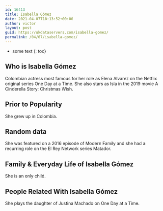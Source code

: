 ```yaml
---
id: 16413
title: Isabella Gómez
date: 2021-04-07T18:13:52+00:00
author: victor
layout: post
guid: https://ukdataservers.com/isabella-gomez/
permalink: /04/07/isabella-gomez/
---
```


* some text
{: toc}


## Who is Isabella Gómez



Colombian actress most famous for her role as Elena Alvarez on the Netflix original series One Day at a Time. She also stars as Isla in the 2019 movie A Cinderella Story: Christmas Wish. 

                
                
                
## Prior to Popularity



She grew up in Colombia.

                
                
                
## Random data



She was featured on a 2016 episode of Modern Family and she had a recurring role on the El Rey Network series Matador. 

                
                
                
## Family & Everyday Life of Isabella Gómez



She is an only child.

                
                
                
## People Related With Isabella Gómez



She plays the daughter of Justina Machado on One Day at a Time.

                
              
            
          
          
          